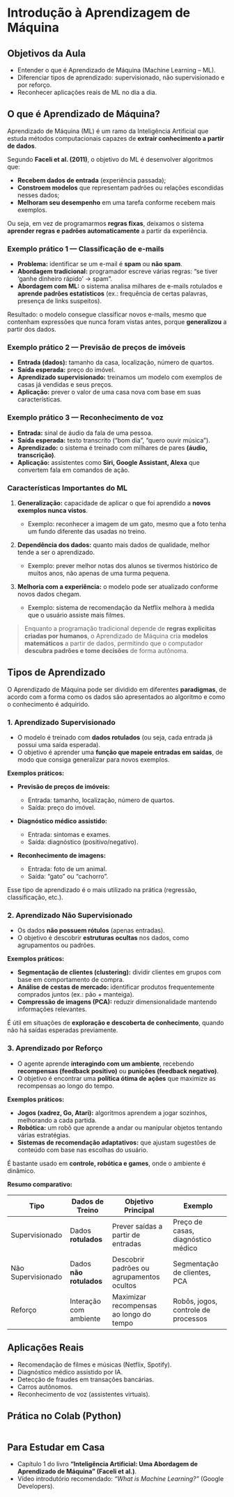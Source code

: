 # Introdução à Aprendizagem de Máquina

## Objetivos da Aula

* Entender o que é Aprendizado de Máquina (Machine Learning – ML).
* Diferenciar tipos de aprendizado: supervisionado, não supervisionado e por reforço.
* Reconhecer aplicações reais de ML no dia a dia.


## O que é Aprendizado de Máquina?

Aprendizado de Máquina (ML) é um ramo da Inteligência Artificial que estuda métodos computacionais capazes de **extrair conhecimento a partir de dados**.

Segundo **Faceli et al. (2011)**, o objetivo do ML é desenvolver algoritmos que:

* **Recebem dados de entrada** (experiência passada);
* **Constroem modelos** que representam padrões ou relações escondidas nesses dados;
* **Melhoram seu desempenho** em uma tarefa conforme recebem mais exemplos.

Ou seja, em vez de programarmos **regras fixas**, deixamos o sistema **aprender regras e padrões automaticamente** a partir da experiência.

### Exemplo prático 1 — Classificação de e-mails

* **Problema:** identificar se um e-mail é **spam** ou **não spam**.
* **Abordagem tradicional:** programador escreve várias regras: “se tiver ‘ganhe dinheiro rápido’ → spam”.
* **Abordagem com ML:** o sistema analisa milhares de e-mails rotulados e **aprende padrões estatísticos** (ex.: frequência de certas palavras, presença de links suspeitos).

Resultado: o modelo consegue classificar novos e-mails, mesmo que contenham expressões que nunca foram vistas antes, porque **generalizou** a partir dos dados.

### Exemplo prático 2 — Previsão de preços de imóveis

* **Entrada (dados):** tamanho da casa, localização, número de quartos.
* **Saída esperada:** preço do imóvel.
* **Aprendizado supervisionado:** treinamos um modelo com exemplos de casas já vendidas e seus preços.
* **Aplicação:** prever o valor de uma casa nova com base em suas características.

### Exemplo prático 3 — Reconhecimento de voz

* **Entrada:** sinal de áudio da fala de uma pessoa.
* **Saída esperada:** texto transcrito (“bom dia”, “quero ouvir música”).
* **Aprendizado:** o sistema é treinado com milhares de pares **(áudio, transcrição)**.
* **Aplicação:** assistentes como **Siri, Google Assistant, Alexa** que convertem fala em comandos de ação.

### Características Importantes do ML

1. **Generalização:** capacidade de aplicar o que foi aprendido a **novos exemplos nunca vistos**.

   * Exemplo: reconhecer a imagem de um gato, mesmo que a foto tenha um fundo diferente das usadas no treino.
2. **Dependência dos dados:** quanto mais dados de qualidade, melhor tende a ser o aprendizado.

   * Exemplo: prever melhor notas dos alunos se tivermos histórico de muitos anos, não apenas de uma turma pequena.
3. **Melhoria com a experiência:** o modelo pode ser atualizado conforme novos dados chegam.

   * Exemplo: sistema de recomendação da Netflix melhora à medida que o usuário assiste mais filmes.


> Enquanto a programação tradicional depende de **regras explícitas criadas por humanos**, o Aprendizado de Máquina cria **modelos matemáticos** a partir de dados, permitindo que o computador **descubra padrões e tome decisões** de forma autônoma.


## Tipos de Aprendizado

O Aprendizado de Máquina pode ser dividido em diferentes **paradigmas**, de acordo com a forma como os dados são apresentados ao algoritmo e como o conhecimento é adquirido.


### 1. **Aprendizado Supervisionado**

* O modelo é treinado com **dados rotulados** (ou seja, cada entrada já possui uma saída esperada).
* O objetivo é aprender uma **função que mapeie entradas em saídas**, de modo que consiga generalizar para novos exemplos.

**Exemplos práticos:**

* **Previsão de preços de imóveis:**

  * Entrada: tamanho, localização, número de quartos.
  * Saída: preço do imóvel.
* **Diagnóstico médico assistido:**

  * Entrada: sintomas e exames.
  * Saída: diagnóstico (positivo/negativo).
* **Reconhecimento de imagens:**

  * Entrada: foto de um animal.
  * Saída: “gato” ou “cachorro”.

Esse tipo de aprendizado é o mais utilizado na prática (regressão, classificação, etc.).


### 2. **Aprendizado Não Supervisionado**

* Os dados **não possuem rótulos** (apenas entradas).
* O objetivo é descobrir **estruturas ocultas** nos dados, como agrupamentos ou padrões.

**Exemplos práticos:**

* **Segmentação de clientes (clustering):** dividir clientes em grupos com base em comportamento de compra.
* **Análise de cestas de mercado:** identificar produtos frequentemente comprados juntos (ex.: pão + manteiga).
* **Compressão de imagens (PCA):** reduzir dimensionalidade mantendo informações relevantes.

É útil em situações de **exploração e descoberta de conhecimento**, quando não há saídas esperadas previamente.


### 3. **Aprendizado por Reforço**

* O agente aprende **interagindo com um ambiente**, recebendo **recompensas (feedback positivo)** ou **punições (feedback negativo)**.
* O objetivo é encontrar uma **política ótima de ações** que maximize as recompensas ao longo do tempo.

**Exemplos práticos:**

* **Jogos (xadrez, Go, Atari):** algoritmos aprendem a jogar sozinhos, melhorando a cada partida.
* **Robótica:** um robô que aprende a andar ou manipular objetos tentando várias estratégias.
* **Sistemas de recomendação adaptativos:** que ajustam sugestões de conteúdo com base nas escolhas do usuário.

É bastante usado em **controle, robótica e games**, onde o ambiente é dinâmico.

**Resumo comparativo:**

| Tipo               | Dados de Treino         | Objetivo Principal                        | Exemplo                             |
| ------------------ | ----------------------- | ----------------------------------------- | ----------------------------------- |
| Supervisionado     | Dados **rotulados**     | Prever saídas a partir de entradas        | Preço de casas, diagnóstico médico  |
| Não Supervisionado | Dados **não rotulados** | Descobrir padrões ou agrupamentos ocultos | Segmentação de clientes, PCA        |
| Reforço            | Interação com ambiente  | Maximizar recompensas ao longo do tempo   | Robôs, jogos, controle de processos |


## Aplicações Reais

* Recomendação de filmes e músicas (Netflix, Spotify).
* Diagnóstico médico assistido por IA.
* Detecção de fraudes em transações bancárias.
* Carros autônomos.
* Reconhecimento de voz (assistentes virtuais).

## Prática no Colab (Python)

```python


```



## Para Estudar em Casa

* Capítulo 1 do livro **“Inteligência Artificial: Uma Abordagem de Aprendizado de Máquina” (Faceli et al.)**.
* Vídeo introdutório recomendado: *“What is Machine Learning?”* (Google Developers).
